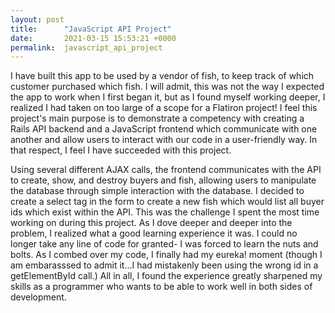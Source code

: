 ```yaml
---
layout: post
title:      "JavaScript API Project"
date:       2021-03-15 15:53:21 +0000
permalink:  javascript_api_project
---
```



I have built this app to be used by a vendor of fish, to keep track of which customer purchased which fish. I will admit, this was not the way I expected the app to work when I first began it, but as I found myself working deeper, I realized I had taken on too large of a scope for a Flatiron project! I feel this project's main purpose is to demonstrate a competency with creating a Rails API backend and a JavaScript frontend which communicate with one another and allow users to interact with our code in a user-friendly way. In that respect, I feel I have succeeded with this project.

Using several different AJAX calls, the frontend communicates with the API to create, show, and destroy buyers and fish, allowing users to manipulate the database through simple interaction with the database. I decided to create a select tag in the form to create a new fish which would list all buyer ids which exist within the API. This was the challenge I spent the most time working on during this project. As I dove deeper and deeper into the problem, I realized what a good learning experience it was. I could no longer take any line of code for granted- I was forced to learn the nuts and bolts. As I combed over my code, I finally had my eureka! moment (though I am embarasssed to admit it...I had mistakenly been using the wrong id in a getElementById call.) All in all, I found the experience greatly sharpened my skills as a programmer who wants to be able to work well in both sides of development.